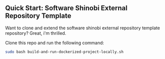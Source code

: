 ## Quick Start: Software Shinobi External Repository Template

Want to clone and extend the software shinobi external repository template repository?
Great, i'm thrilled.

Clone this repo and run the following command:

```bash
sudo bash build-and-run-dockerized-project-locally.sh
```
